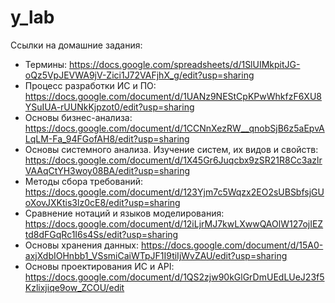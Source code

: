 # y_lab

Ссылки на домашние задания:
- Термины: https://docs.google.com/spreadsheets/d/1SlUIMkpitJG-oQz5VpJEVWA9jV-Zici1J72VAFjhX_g/edit?usp=sharing
- Процесс разработки ИС и ПО: https://docs.google.com/document/d/1UANz9NEStCpKPwWhkfzF6XU8YSuIUA-rUUNkKjpzot0/edit?usp=sharing
- Основы бизнес-анализа: https://docs.google.com/document/d/1CCNnXezRW__qnobSjB6z5aEpvALqLM-Fa_94FGofAH8/edit?usp=sharing
- Основы системного анализа. Изучение систем, их видов и свойств: https://docs.google.com/document/d/1X45Gr6Juqcbx9zSR21R8Cc3azlrVAAqCtYH3woy08BA/edit?usp=sharing
- Методы сбора требований: https://docs.google.com/document/d/123Yjm7c5Wqzx2EO2sUBSbfsjGUoXovJXKtis3lz0cE8/edit?usp=sharing
- Сравнение нотаций и языков моделирования: https://docs.google.com/document/d/12iLjrMJ7kwLXwwQAOlW127ojIEZtd8dFGqRc1I6s4Ss/edit?usp=sharing
- Основы хранения данных: https://docs.google.com/document/d/15A0-axjXdbIOHnbb1_VSsmiCaiWTpJF1I9tiIjWvZAU/edit?usp=sharing
- Основы проектирования ИС и API: https://docs.google.com/document/d/1QS2zjw90kGlGrDmUEdLUeJ23f5Kzlixjiqe9ow_ZCOU/edit
